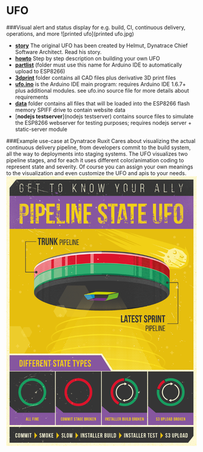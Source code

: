 # UFO
###Visual alert and status display for e.g. build, CI, continuous delivery, operations, and more 
![printed ufo](printed ufo.jpg)

* [__story__](story) The original UFO has been created by Helmut, Dynatrace Chief Software Architect. Read his story.  
* [__howto__](howto) Step by step description on building your own UFO
* [__partlist__](partlist/readme.md#ufo-partlist)
(folder must use this name for Arduino IDE to automatically upload to ESP8266)
* [__3dprint__](3dprint) folder contains all CAD files plus derivative 3D print files
* [__ufo.ino__](ufo.ino) is the Arduino IDE main program: requires Arduino IDE 1.6.7+ plus additional modules. see ufo.ino source file for more details about requirements
* [__data__](data) folder contains all files that will be loaded into the ESP8266 flash memory SPIFF drive to contain website data 
* [__nodejs testserver__](nodejs testserver) contains source files to simulate the ESP8266 webserver for testing purposes; requires nodejs server + static-server module
 

###Example use-case at Dynatrace Ruxit
Cares about visualizing the actual continuous delivery pipeline, from developers commit to the build system, all the way to deployments into staging systems. The UFO visualizes two pipeline stages, and for each it uses different color/animation coding to represent state and severity. Of course you can assign your own meanings to the visualization and even customize the UFO and apis to your needs.
![ufo banner](Pipeline-State-Lamp-01.png)

